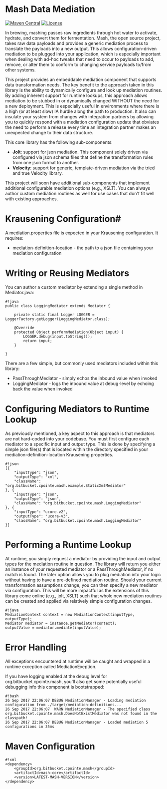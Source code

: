 # Mash Data Mediation #

[![Maven Central](https://img.shields.io/maven-central/v/org.bitbucket.cpointe.mash/mash-parent.svg)](https://search.maven.org/#search%7Cgav%7C1%7Cg%3A%22org.bitbucket.cpointe.mash%22%20AND%20a%3A%22mash-parent%22)
[![License](https://img.shields.io/github/license/mashape/apistatus.svg)](https://opensource.org/licenses/mit)

In brewing, mashing passes raw ingredients through hot water to activate, hydrate, and convert them for fermentation. Mash, the open source project, takes raw data payloads and provides a generic mediation process to translate the payloads into a new output. This allows configuration-driven mediation to be plugged into your application, which is especially important when dealing with ad-hoc tweaks that need to occur to payloads to add, remove, or alter them to conform to changing service payloads to/from other systems.

This project provides an embeddable mediation component that supports data transformation needs.  The key benefit to the approach taken in this library is the ability to dynamically configure and look up mediation routines.  By adding inherent support for runtime lookups, this approach allows mediation to be stubbed in or dynamically changed WITHOUT the need for a new deployment.  This is especially useful in environments where there is a high (or at least slow) IA hurdle along the path to production.  It also can insulate your system from changes with integration partners by allowing you to quickly respond with a mediation configuration update that obviates the need to perform a release every time an integration partner makes an unexpected change to their data structure.

This core library has the following sub-components:

* **Jolt**: support for json mediation.  This component solely driven via configured via json schema files that define the transformation rules from one json format to another.
* **Velocity**: support for generic, template-driven mediation via the tried and true Velocity library.

This project will soon have additional sub-components that implement additional configurable mediation options (e.g., XSLT).  You can always author custom mediation routines as well for use cases that don't fit well with existing approaches.

# Krausening Configuration#
A mediation.properties file is expected in your Krausening configuration.  It requires:

* mediation-definition-location - the path to a json file containing your mediation configuration

# Writing or Reusing Mediators #
You can author a custom mediator by extending a single method in Mediator.java:
```
#!java
public class LoggingMediator extends Mediator {

    private static final Logger LOGGER = LoggerFactory.getLogger(LoggingMediator.class);

    @Override
    protected Object performMediation(Object input) {
        LOGGER.debug(input.toString());
        return input;
    }

}
```  

There are a few simple, but commonly used mediators included within this library:

* PassThroughMediator - simply echos the inbound value when invoked
* LoggingMediator - logs the inbound value at debug-level by echoing back the value when invoked

# Configuring Mediators to Runtime Lookup #
As previously mentioned, a key aspect to this approach is that mediators are not hard-coded into your codebase.  You must first configure each mediator to a specific input and output type.  This is done by specifying a simple json file(s) that is located within the directory specified in your mediation-definition-location Krausening properties.
```
#!json
[{
	"inputType": "json",
	"outputType": "xml",
	"className": "org.bitbucket.cpointe.mash.example.StaticXmlMediator"
}, {
	"inputType": "json",
	"outputType": "json",
	"className": "org.bitbucket.cpointe.mash.LoggingMediator"
}, {
	"inputType": "ucore-v2",
	"outputType": "ucore-v3",
	"className": "org.bitbucket.cpointe.mash.LoggingMediator"
}]
```

# Performing a Runtime Lookup #
At runtime, you simply request a mediator by providing the input and output types for the mediation routine in question.  The library will return you either an instance of your requested mediator or a PassThroughMediator, if no match is found.  The later option allows you to plug mediation into your logic without having to have a pre-defined mediation routine.  Should your current transformation assumptions change, you can then specify a new mediator via configuration.  This will be more impactful as the extensions of this library come online (e.g., jolt, XSLT) such that whole new mediation routines can be created and applied via relatively simple configuration changes. 
```
#!java
MediationContext context = new MediationContext(inputType, outputType);
Mediator mediator = instance.getMediator(context);
outputValue = mediator.mediate(inputValue);
```

# Error Handling #
All exceptions encountered at runtime will be caught and wrapped in a runtime exception called MediationExeption.

If you have logging enabled at the debug level for org.bitbucket.cpointe.mash, you'll also get some potentially useful debugging info this component is bootstrapped:
```
#!bash
26 Sep 2017 22:06:07 DEBUG MediationManager - Loading mediation configuration from ./target/mediation-definitions...
26 Sep 2017 22:06:07  WARN MediationManager - The specified class org.bitbucket.cpointe.mash.DoesNotExistMediator was not found in the classpath!
26 Sep 2017 22:06:07 DEBUG MediationManager - Loaded mediation 5 configurations in 35ms
```

# Maven Configuration #
```
#!xml
<dependency>
    <groupId>org.bitbucket.cpointe.mash</groupId>
    <artifactId>mash-core</artifactId>
    <version>LATEST-MASH-VERSION</version>
</dependency>
```